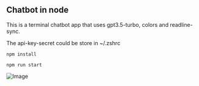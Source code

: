 ## Chatbot in node

This is a terminal chatbot app that uses gpt3.5-turbo, colors and readline-sync.

The api-key-secret could be store in ~/.zshrc

`npm install`

`npm run start`

![Image](./github/screen-test.jpg)
